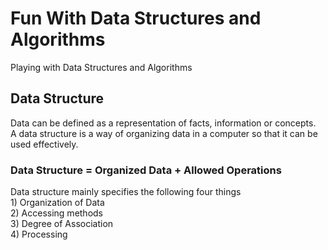 # Fun With Data Structures and Algorithms
Playing with Data Structures and Algorithms

## Data Structure

 Data can be defined as a representation of facts, information or concepts.  
 A data structure is a way of organizing data in a computer so that it can be used effectively.

### Data Structure = Organized Data + Allowed Operations

Data structure mainly specifies the following four things  
	1)  Organization of Data  
 	2)  Accessing methods  
  3)  Degree of Association  
  4)  Processing  
